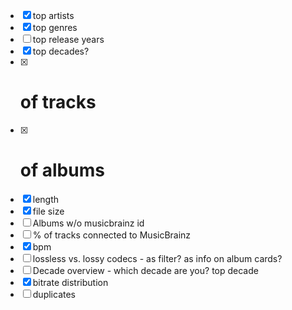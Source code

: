* [x] top artists
* [x] top genres
* [ ] top release years
* [x] top decades?
* [x] # of tracks
* [x] # of albums
* [x] length 
* [x] file size
* [ ] Albums w/o musicbrainz id
* [ ] % of tracks connected to MusicBrainz
* [x] bpm
* [ ] lossless vs. lossy codecs - as filter? as info on album cards?
* [ ] Decade overview - which decade are you? top decade
* [x] bitrate distribution
* [ ] duplicates
